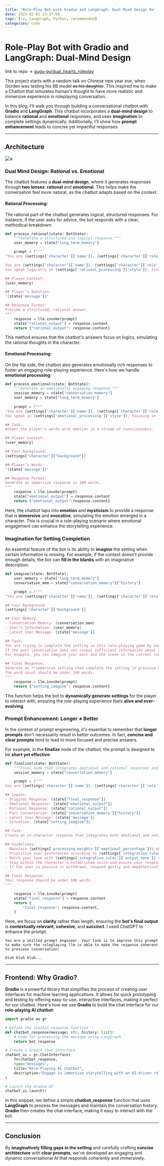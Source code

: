 ```yaml
---
title: 'Role-Play Bot with Gradio and LangGraph: Dual-Mind Design Re'
date: 2025-02-01 23:37:58
tags: [re, LangGraph, Python, recommended]
categories: code
---
```


# Role-Play Bot with Gradio and LangGraph: Dual-Mind Design

link to repo -> [gugu-py/dual_hearts_roleplay](https://github.com/gugu-py/dual_hearts_roleplay)

This project starts with a random talk on Chinese new year eve, when Gorden was testing his 6B model ~~as his daughter~~. This inspired me to make a Chatbot that simulates human's thought to have more realistic and immersive experience in roleplaying conversation.

In this blog, I'll walk you through building a conversational chatbot with **Gradio** and **LangGraph**. This chatbot incorporates a **dual-mind design** to balance **rational** and **emotional** responses, and uses **imagination** to complete settings dynamically. Additionally, I’ll show how **prompt enhancement** leads to concise yet impactful responses.

---

## Architecture

![](<https:\blog.gu33gu.asia\\_resources\Pasted image 20250201232758.png> "a")

### Dual Mind Design: Rational vs. Emotional

The chatbot features a **dual-mind design**, where it generates responses through **two lenses**: **rational** and **emotional**. This helps make the conversation feel more natural, as the chatbot adapts based on the context.

#### Rational Processing:

The rational part of the chatbot generates logical, structured responses. For instance, if the user asks for advice, the bot responds with a clear, methodical breakdown:

```python
def process_rational(state: BotState):
    """Generate a structured and logical response."""
    user_memory = state["long_term_memory"]

    prompt = f"""
"You are {settings['character']['name']}, {settings['character']['role']}.

You are {settings['character']['name']}, {settings['character']['role']}.
You speak logically in {settings['rational_processing']['style']}, focusing on {settings['rational_processing']['focus']}.

## Player Context:
{user_memory}

## Player’s Question:
"{state['message']}"

## Response Format:
Provide a structured, rational answer.
"""
    response = llm.invoke(prompt)
    state["rational_output"] = response.content
    return {"rational_output": response.content}
```

This method ensures that the chatbot's answers focus on logics, simulating the rational thoughts in the character.

#### Emotional Processing:

On the flip side, the chatbot also generates emotionally rich responses to foster an engaging role-playing experience. Here's how we handle **emotional processing**:

```python
def process_emotional(state: BotState):
    """Generate an emotionally engaging response."""
    session_memory = state["conversation_memory"]
    user_memory = state["long_term_memory"]
    
    prompt = f"""
"You are {settings['character']['name']}, {settings['character']['role']}.
You speak in {settings['emotional_processing']['style']}, focusing on {settings['emotional_processing']['focus']}.

## Task:
Answer the player’s words with emotion in a stream of consciousness.

## Player Context:
{user_memory}

## Your Background:
{settings["character"]["background"]}

## Player’s Words:
"{state['message']}"

## Response Format:
Generate an immersive response in 100 words.
"""
    response = llm.invoke(prompt)
    state["emotional_output"] = response.content
    return {"emotional_output":response.content}
```

Here, the chatbot taps into **emotion** and **mysticism** to provide a response that is **immersive** and **evocative**, simulating the emotion emerged in a character. This is crucial in a role-playing scenario where emotional engagement can enhance the storytelling experience.

### Imagination for Setting Completion

An essential feature of the bot is its ability to **imagine** the setting when certain information is missing. For example, if the context doesn’t provide enough details, the bot can **fill in the blanks** with an imaginative description:

```python
def imagine(state: BotState):
    user_memory = state["long_term_memory"]
    conversation_mem = state["conversation_memory"]["history"]

    prompt = f"""
"You are {settings['character']['name']}, {settings['character']['role']}, {settings['character']['personality']}.

## Your Background
{settings['character']['background']}

## Your Memory:
- Conversation Memory: {conversation_mem}
- User's Information: {user_memory}
- Latest User Message: {state['message']}

## Task:
You are trying to complete the setting in this role-playing game by imagining them.
If the past conversation does not reveal sufficient information about your setting, imagine your current situation and output them to make your situation clear and complete.
For example, you can imagine your past and the scene in the current room.

## Final Response:
Generate an **immersive setting that complete the setting in previous conversation** and **coherent to previous conversation**.
The word count should be under 100 words.
"""
    response = llm.invoke(prompt)
    return {"setting_imagine": response.content}
```

This function helps the bot to **dynamically generate settings** for the player to interact with, ensuring the role-playing experience feels **alive and ever-evolving**.

### Prompt Enhancement: Longer ≠ Better

In the context of prompt engineering, it's essential to remember that **longer prompts** don't necessarily result in better outcomes. In fact, **concise and clear prompts** tend to lead to more focused and precise answers.

For example, in the **finalize** node of the chatbot, the prompt is designed to be **short yet effective**:

```python
def finalize(state: BotState):
    """Final node that integrates emotional and rational responses and updates memory."""
    session_memory = state["conversation_memory"]

    prompt = f"""
You are {settings['character']['name']}, {settings['character']['role']}.

## Inputs:
- Original Response: {state["final_response"]}
- Emotional Response: {state["emotional_output"]}
- Rational Response: {state["rational_output"]}
- Past Conversation: {state['conversation_memory']["history"]}
- Latest User Message: {state['message']}
- Situation: {state["setting_imagine"]}

## Task:
Create an in-character response that integrates both emotional and rational aspects, making it immersive and cohesive with the ongoing conversation. Use details from the past conversation and the situation to ensure continuity.

## Guidelines:
- Maintain {settings['processing_weights']['emotional_percentage']}% emotion and {settings['processing_weights']['rational_percentage']}% logic.
- Prioritize user preferences according to {settings['integration_rules']["user_preference_priority"]}.
- Match your tone with {settings['integration_rules']['output_tone']} and avoid repeating greetings or redundant statements.
- Stay within the character’s established voice and ensure your response contributes directly to the flow of the conversation.
- If the user is passive or withdrawn, respond gently and empathetically, offering support or a shift in topic without pushing them to be more active. Consider the context and balance engagement without forcing the interaction.

## Final Response:
Your response should be under 100 words.
"""

    response = llm.invoke(prompt)
    state["final_response"] = response.content
    return {
        "final_response": response.content,
    }
```

Here, we focus on **clarity** rather than length, ensuring the **bot's final output** is **contextually relevant**, **cohesive**, and **succinct**. I used ChatGPT to enhance the prompt.

```prompt
You are a skilled prompt engineer. Your task is to improve this prompt to make sure the roleplaying llm is able to make the response coherent to previous conversation:

bluh bluh bluh...
```

---

## Frontend: Why Gradio?

**Gradio** is a powerful library that simplifies the process of creating user interfaces for machine learning applications. It allows for quick prototyping and testing by offering easy-to-use, interactive interfaces, making it perfect for our chatbot. Here's how we use **Gradio** to build the chat interface for our **role-playing AI chatbot**:

```python
import gradio as gr

# Define the chatbot response function
def chatbot_response(message: str, history: list):
    # Code for processing the message using LangGraph
    return bot_response

# Create a Gradio chat interface
chatbot_ui = gr.ChatInterface(
    fn=chatbot_response,
    type="messages",
    title="Role-Playing AI Chatbot",
    description="Engage in immersive storytelling with an AI-driven role-playing character.",
)

# Launch the Gradio UI
chatbot_ui.launch()
```

In this snippet, we define a simple **chatbot_response** function that uses **LangGraph** to process the messages and maintain the conversation history. **Gradio** then creates the chat interface, making it easy to interact with the bot.

---

## Conclusion

By **imaginatively filling gaps in the setting** and carefully crafting **concise architecture** with **clear prompts**, we've developed an engaging and dynamic conversational AI that responds coherently and immersively.

